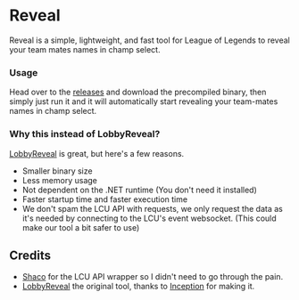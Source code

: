 # Reveal

Reveal is a simple, lightweight, and fast tool for League of Legends to reveal your team mates names in champ select.

### Usage
Head over to the [releases](https://github.com/steele123/reveal/releases) and download the precompiled binary, then simply just run it and it will automatically start revealing your team-mates names in champ select.

### Why this instead of LobbyReveal?
[LobbyReveal](https://github.com/Riotphobia/LobbyReveal) is great, but here's a few reasons.
- Smaller binary size
- Less memory usage
- Not dependent on the .NET runtime (You don't need it installed)
- Faster startup time and faster execution time
- We don't spam the LCU API with requests, we only request the data as it's needed by connecting to the LCU's event websocket. (This could make our tool a bit safer to use)

## Credits
- [Shaco](https://github.com/Leastrio/Shaco/tree/main) for the LCU API wrapper so I didn't need to go through the pain.
- [LobbyReveal](https://github.com/Riotphobia/LobbyReveal) the original tool, thanks to [Inception](https://github.com/0xInception) for making it.